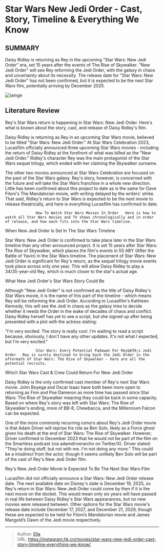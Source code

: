 # Star Wars New Jedi Order - Cast, Story, Timeline &amp; Everything We Know


## SUMMARY 



  Daisy Ridley is returning as Rey in the upcoming &#34;Star Wars: New Jedi Order&#34; era, set 15 years after the events of The Rise of Skywalker.   &#34;New Jedi Order&#34; will see Rey reforming the Jedi Order, with the galaxy in chaos and uncertainty about its necessity.   The release date for &#34;Star Wars: New Jedi Order&#34; has not been confirmed, but it is expected to be the next Star Wars film, potentially arriving by December 2025.  

![iamge](https://static1.srcdn.com/wordpress/wp-content/uploads/wm/2023/04/star-wars-rey-return-new-jedi-order.jpg)

## Literature Review

Rey&#39;s Star Wars return is happening in Star Wars: New Jedi Order. Here&#39;s what is known about the story, cast, and release of Daisy Ridley&#39;s film.




Daisy Ridley is returning as Rey in an upcoming Star Wars movie, believed to be titled &#34;Star Wars: New Jedi Order.&#34; At Star Wars Celebration 2023, Lucasfilm officially announced three upcoming Star Wars movies - including the return of Daisy Ridley at the forefront of what was billed as the &#34;New Jedi Order.&#34; Ridley&#39;s character Rey was the main protagonist of the Star Wars sequel trilogy, which ended with her claiming the Skywalker surname.




The other two movies announced at Star Wars Celebration are focused on the past of the Star Wars galaxy. Rey&#39;s story, however, is concerned with the future and will take the Star Wars franchise in a whole new direction. Little has been confirmed about this project to date as is the same for Dave Filoni&#39;s The Mandalorian movie, with writing delayed by the writers&#39; strike. That said, Ridley&#39;s return to Star Wars is expected to be the next movie to release theatrically, and here is everything Lucasfilm has confirmed to date.

                  How To Watch Star Wars Movies In Order   Here is how to watch all Star Wars movies and TV shows chronologically and in order of release, and how each fits into the Star Wars timeline.   


 When New Jedi Order Is Set In The Star Wars Timeline 
          




Star Wars: New Jedi Order is confirmed to take place later in the Star Wars timeline than any other announced project. It is set 15 years after Star Wars: The Rise of Skywalker, which places the film&#39;s events in 50 ABY (After the Battle of Yavin) in the Star Wars timeline. The placement of Star Wars: New Jedi Order is significant for Rey&#39;s return, as the sequel trilogy movie events took place across only one year. This will allow Daisy Ridley to play a 34/35-year-old Rey, which is much closer to the star&#39;s actual age.


 



 What New Jedi Order&#39;s Star Wars Story Could Be 
          




Although &#34;New Jedi Order&#34; is not confirmed as the title of Daisy Ridley&#39;s Star Wars movie, it is the name of this part of the timeline - which means Rey will be reforming the Jedi Order. According to Lucasfilm&#39;s Kathleen Kennedy, this will see the Jedi in chaos as the galaxy tries to decide whether it needs the Order in the wake of decades of chaos and conflict. Daisy Ridley herself has yet to see a script, but she signed up after being presented with a plot with the actress stating:


&#34;I&#39;m very excited. The story is really cool. I&#39;m waiting to read a script because, obviously, I don&#39;t have any other updates. It&#39;s not what I expected, but I&#39;m very excited.&#34;


                  Star Wars: Every Potential Padawan For Rey&#39;s Jedi Order   Rey is surely destined to bring back the Jedi Order in the aftermath of Star Wars: The Rise of Skywalker - here are all the potential recruits.   



 Which Star Wars Cast &amp; Crew Could Return For New Jedi Order 
          




Daisy Ridley is the only confirmed cast member of Rey&#39;s next Star Wars movie. John Boyega and Oscar Isaac have both been more open to returning as Finn and Poe Dameron as more time has passed since Star Wars: The Rise of Skywalker meaning they could be back in some capacity. Based on where Rey&#39;s story was left with Star Wars: The Rise of Skywalker&#39;s ending, more of BB-8, Chewbacca, and the Millennium Falcon can be expected.

One of the more commonly recurring rumors about Rey&#39;s Jedi Order movie is that Adam Driver will reprise his role as Ben Solo, likely as a Force ghost given his death at the end of Star Wars: The Rise of Skywalker. However, Driver confirmed in December 2023 that he would not be part of the film on the Smartless podcast (via adamdriverarchv on Twitter/X). Driver stated: &#34;They&#39;re doing stuff, but not with me. I&#39;m not doing any more.&#34; This could be a misdirect from the actor, though it seems unlikely Ben Solo will be part of the cast of Rey&#39;s New Jedi Order film.





 



 Rey&#39;s New Jedi Order Movie Is Expected To Be The Next Star Wars Film 
          

Lucasfilm did not officially announce a Star Wars: New Jedi Order release date. The next available date on Disney&#39;s slate is December 19, 2025, so Rey&#39;s return in Star Wars: New Jedi Order could come by then if it is the next movie on the docket. This would mean only six years will have passed in real life between Daisy Ridley&#39;s Star Wars appearances, but no new movies were released between. Other options for the Star Wars movie&#39;s release date include December 17, 2027, and December 21, 2029, though these are expected to be held for Filoni’s Mandalorian movie and James Mangold’s Dawn of the Jedi movie respectively.






---

> Author: [Ella](https://instagram.hk.cn/)  
> URL: https://instagram.hk.cn/movies/star-wars-new-jedi-order-cast-story-timeline-everything-we-know/  

